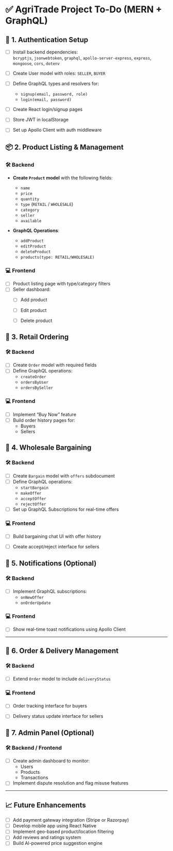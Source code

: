 # ✅ AgriTrade Project To-Do (MERN + GraphQL)

## 🔐 1. Authentication Setup

- [ ] Install backend dependencies:  
  `bcryptjs`, `jsonwebtoken`, `graphql`, `apollo-server-express`, `express`, `mongoose`, `cors`, `dotenv`

- [ ] Create User model with roles: `SELLER`, `BUYER`

- [ ] Define GraphQL types and resolvers for:  
  - `signup(email, password, role)`  
  - `login(email, password)`

- [ ] Create React login/signup pages

- [ ] Store JWT in localStorage

- [ ] Set up Apollo Client with auth middleware


## 📦 2. Product Listing & Management

### 🛠️ Backend

- **Create `Product` model** with the following fields:
  - `name`
  - `price`
  - `quantity`
  - `type` (`RETAIL` / `WHOLESALE`)
  - `category`
  - `seller`
  - `available`

- **GraphQL Operations**:
  - `addProduct`
  - `editProduct`
  - `deleteProduct`
  - `products(type: RETAIL/WHOLESALE)`

### 💻 Frontend

- [ ] Product listing page with type/category filters
- [ ] Seller dashboard:
  - [ ] Add product
  - [ ] Edit product
  - [ ] Delete product


## 🛒 3. Retail Ordering

### 🛠️ Backend

- [ ] Create `Order` model with required fields
- [ ] Define GraphQL operations:
  - `createOrder`
  - `ordersByUser`
  - `ordersBySeller`

### 💻 Frontend

- [ ] Implement “Buy Now” feature
- [ ] Build order history pages for:
  - Buyers
  - Sellers


## 💬 4. Wholesale Bargaining

### 🛠️ Backend

- [ ] Create `Bargain` model with `offers` subdocument
- [ ] Define GraphQL operations:
  - `startBargain`
  - `makeOffer`
  - `acceptOffer`
  - `rejectOffer`
- [ ] Set up GraphQL Subscriptions for real-time offers

### 💻 Frontend

- [ ] Build bargaining chat UI with offer history
- [ ] Create accept/reject interface for sellers


## 🔔 5. Notifications (Optional)

### 🛠️ Backend

- [ ] Implement GraphQL subscriptions:
  - `onNewOffer`
  - `onOrderUpdate`

### 💻 Frontend

- [ ] Show real-time toast notifications using Apollo Client

---

## 🧾 6. Order & Delivery Management

### 🛠️ Backend

- [ ] Extend `Order` model to include `deliveryStatus`

### 💻 Frontend

- [ ] Order tracking interface for buyers
- [ ] Delivery status update interface for sellers


## 🧼 7. Admin Panel (Optional)

### 🛠️ Backend / Frontend

- [ ] Create admin dashboard to monitor:
  - Users
  - Products
  - Transactions
- [ ] Implement dispute resolution and flag misuse features

---

## 📈 Future Enhancements

- [ ] Add payment gateway integration (Stripe or Razorpay)
- [ ] Develop mobile app using React Native
- [ ] Implement geo-based product/location filtering
- [ ] Add reviews and ratings system
- [ ] Build AI-powered price suggestion engine
